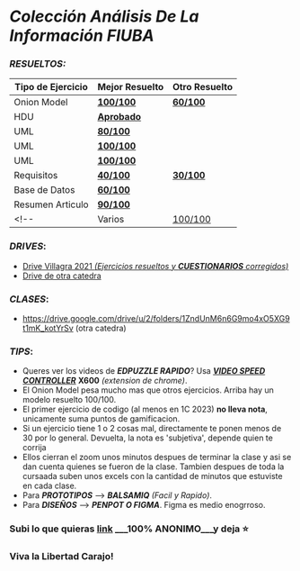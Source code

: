 # ___Colección Análisis De La Información FIUBA___

<!-- 
Descripcion
Villagra 1C 2023 - Repositorio de drives, ejercicios resueltos 100/100 y tips para esta catedra. Los drives contienen exámenes resueltos, apuntes, etc. FIUBA
--> 

### ___RESUELTOS:___

| Tipo de Ejercicio  | Mejor Resuelto | Otro Resuelto |
| ------------------ | ---- | ---- |
| Onion Model  | [**100/100**](/3.2)  | [**60/100**](/3.2/Otro%20Resuelto) |
| HDU | [**Aprobado**](/Resuelto%204.2) |
| UML | [**80/100**](/4.3)  |
| UML | [**100/100**](/Resuelto%204.4)  |
| UML | [**100/100**](/Resuelto%204.7)  |
| Requisitos | [**40/100**](/Resuelto%204.9)  | [**30/100**](/Resuelto%204.9/Otro) |
| Base de Datos | [**60/100**](/Resuelto%2010.1)  |
| Resumen Articulo  | [**90/100**](/Resuelto%2012.1)  |
<!-- | Varios | [100/100](/Resuelto%204.8)  | -->

### ___DRIVES___:
* [Drive Villagra 2021 _(Ejercicios resueltos y ___CUESTIONARIOS___ corregidos)_](https://drive.google.com/drive/folders/11u4iLyzfOHkn36hI-Xb_QiASX-PUwqEO)
* [Drive de otra catedra](https://drive.google.com/drive/folders/1vEjo5breKTGSUYypnTbSi9aJm31dNi6k)

### ___CLASES___: 
* https://drive.google.com/drive/u/2/folders/1ZndUnM6n6G9mo4xO5XG9t1mK_kotYrSv (otra catedra)

### ___TIPS___:
- Queres ver los videos de ___EDPUZZLE RAPIDO___? Usa [___VIDEO SPEED CONTROLLER___](https://chrome.google.com/webstore/detail/super-video-speed-control/chnccghejnflbccphgkncbmllhfljdfa) __X600__ _(extension de chrome)_. 
- El Onion Model pesa mucho mas que otros ejercicios. Arriba hay un modelo resuelto 100/100.
- El primer ejercicio de codigo (al menos en 1C 2023) __no lleva nota__, unicamente suma puntos de gamificacion.
- Si un ejercicio tiene 1 o 2 cosas mal, directamente te ponen menos de 30 por lo general. Devuelta, la nota es 'subjetiva', depende quien te corrija
- Ellos cierran el zoom unos minutos despues de terminar la clase y asi se dan cuenta quienes se fueron de la clase. Tambien despues de toda la cursaada suben unos excels con la cantidad de minutos que estuviste en cada clase.
- Para ___PROTOTIPOS___ --> ___BALSAMIQ___ _(Facil y Rapido)_.
- Para ___DISEÑOS___ --> ___PENPOT O FIGMA___. Figma es medio enogrroso.

### Subi lo que quieras [link](https://forms.gle/KTTUqcFEXLSGEHN3A) ___100% ANONIMO___y deja ⭐

### Viva la Libertad Carajo!
